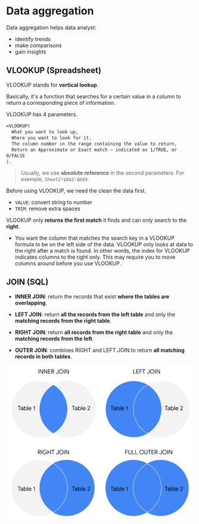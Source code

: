 # Data aggregation

Data aggregation helps data analyst:

- identify trends
- make comparisons
- gain insights

## VLOOKUP (Spreadsheet)

VLOOKUP stands for **vertical lookup**.

Basically, it's a function that searches for a certain value in a column to return a corresponding piece of information.

VLOOKUP has 4 parameters.

```code
=VLOOKUP(
  What you want to look up,
  Where you want to look for it,
  The column number in the range containing the value to return,
  Return an Approximate or Exact match – indicated as 1/TRUE, or 0/FALSE
).
```

> Usually, we use **absolute reference** in the second parameters. For exemple, `Sheet2!$A$2:$D$9`.

Before using VLOOKUP, we need the clean the data first.

- `VALUE`: convert string to number
- `TRIM`: remove extra spaces

VLOOKUP only **returns the first match** it finds and can only search to the **right**.

- You want the column that matches the search key in a VLOOKUP formula to be on the left side of the data. VLOOKUP only looks at data to the right after a match is found. In other words, the index for VLOOKUP indicates columns to the right only. This may require you to move columns around before you use VLOOKUP.

## JOIN (SQL)

- **INNER JOIN**: return the records that exist **where the tables are overlapping**.

- **LEFT JOIN**: return **all the records from the left table** and only the **matching records from the right table**.

- **RIGHT JOIN**: return **all records from the right table** and only the **matching records from the left**.

- **OUTER JOIN**: combines RIGHT and LEFT JOIN to return **all matching records in both tables**.

![join-types](./join-types.png)
